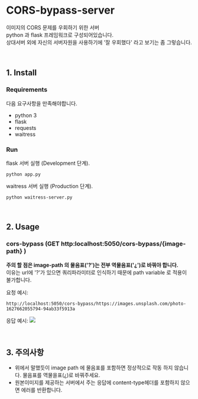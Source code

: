 # CORS-bypass-server
이미지의 CORS 문제를 우회하기 위한 서버  
python 과 flask 프레임워크로 구성되어있습니다.  
상대서버 외에 자신의 서버자원을 사용하기에 '잘 우회했다' 라고 보기는 좀 그렇습니다.

<br/>

## 1. Install
### Requirements
다음 요구사항을 만족해야합니다.

- python 3
- flask
- requests
- waitress


### Run
flask 서버 실행 (Development 단계).
```shell
python app.py
```

waitress 서버 실행 (Production 단계).
```shell
python waitress-server.py
```

<br/>

## 2. Usage
### cors-bypass (GET http:localhost:5050/cors-bypass/{image-path} )

**주의 할 점은 image-path 의 물음표('?')는 전부 역물음표('¿')로 바꿔야 합니다.**  
이유는 url에 '?'가 있으면 쿼리파라미터로 인식하기 때문에 path variable 로 적용이 불가합니다.  


요청 예시:
```http request
http://localhost:5050/cors-bypass/https://images.unsplash.com/photo-1627662055794-94ab33f5913a
```

응답 예시:
![](https://images.unsplash.com/photo-1627662055794-94ab33f5913a)

<br/>

## 3. 주의사항

- 위에서 말했듯이 image path 에 물음표를 포함하면 정상적으로 작동 하지 않습니다. 물음표를 역물을표(¿)로 바꿔주세요.
- 원본이미지를 제공하는 서버에서 주는 응답에 content-type헤더를 포함하지 않으면 에러를 반환합니다.
